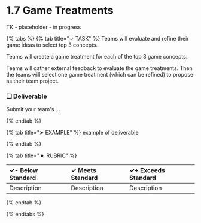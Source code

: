 # 1.7 Game Treatments

TK - placeholder - in progress

{% tabs %}
{% tab title="✓ TASK" %}
Teams will evaluate and refine their game ideas to select top 3 concepts.

Teams will create a game treatment for each of the top 3 game concepts.

Teams will gather external feedback to evaluate the game treatments. Then the teams will select one game treatment \(which can be refined\) to propose as their team project.

### **❏ Deliverable**

Submit your team's ...

{% endtab %}

{% tab title="➤ EXAMPLE" %}
example of deliverable

{% endtab %}

{% tab title="★ RUBRIC" %}

| **✓- Below Standard** | **✓ Meets Standard** | **✓+ Exceeds Standard** |
| :--- | :--- | :--- |
| Description | Description | Description |

{% endtab %}

{% endtabs %}
